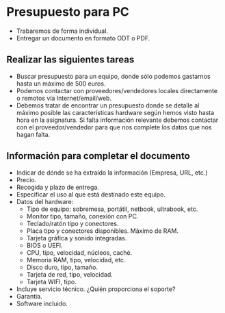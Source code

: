 
# Presupuesto para PC

* Trabaremos de forma individual.
* Entregar un documento en formato ODT o PDF.

## Realizar las siguientes tareas
* Buscar presupuesto para un equipo, donde sólo podemos gastarnos hasta un máximo de 500 euros.
* Podemos contactar con proveedores/vendedores locales directamente o remotos vía Internet/email/web.
* Debemos tratar de encontrar un presupuesto donde se detalle al máximo posible 
las características hardware según hemos visto hasta hora en la asignatura. 
Si falta información relevante debemos contactar con el proveedor/vendedor 
para que nos complete los datos que nos hagan falta.

## Información para completar el documento
* Indicar de dónde se ha extraído la información (Empresa, URL, etc.)
* Precio.
* Recogida y plazo de entrega.
* Especificar el uso al que está destinado este equipo.
* Datos del hardware:
    * Tipo de equipo: sobremesa, portátil, netbook, ultrabook, etc.
    * Monitor tipo, tamaño, conexión con PC.
    * Teclado/ratón tipo y conectores.
    * Placa tipo y conectores disponibles. Máximo de RAM.
    * Tarjeta gráfica y sonido integradas.
    * BIOS o UEFI.
    * CPU, tipo, velocidad, núcleos, caché.
    * Memoria RAM, tipo, velocidad, etc.
    * Disco duro, tipo, tamaño.
    * Tarjeta de red, tipo, velocidad.
    * Tarjeta WIFI, tipo.
* Incluye servicio técnico. ¿Quién proporciona el soporte?
* Garantía.
* Software incluido.
